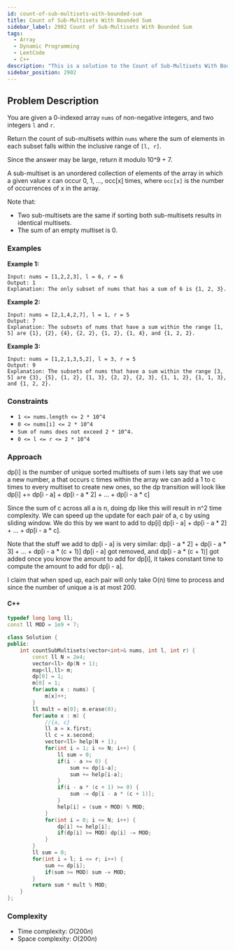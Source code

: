 ```yaml
---
id: count-of-sub-multisets-with-bounded-sum
title: Count of Sub-Multisets With Bounded Sum
sidebar_label: 2902 Count of Sub-Multisets With Bounded Sum
tags:
  - Array
  - Dynamic Programming
  - LeetCode
  - C++
description: "This is a solution to the Count of Sub-Multisets With Bounded Sum problem on LeetCode."
sidebar_position: 2902
---
```


## Problem Description

You are given a 0-indexed array `nums` of non-negative integers, and two integers `l` and `r`.

Return the count of sub-multisets within `nums` where the sum of elements in each subset falls within the inclusive range of `[l, r]`.

Since the answer may be large, return it modulo 10^9 + 7.

A sub-multiset is an unordered collection of elements of the array in which a given value x can occur 0, 1, ..., occ[x] times, where `occ[x]` is the number of occurrences of x in the array.

Note that:

- Two sub-multisets are the same if sorting both sub-multisets results in identical multisets.
- The sum of an empty multiset is 0.

### Examples

**Example 1:**

```
Input: nums = [1,2,2,3], l = 6, r = 6
Output: 1
Explanation: The only subset of nums that has a sum of 6 is {1, 2, 3}.
```

**Example 2:**

```
Input: nums = [2,1,4,2,7], l = 1, r = 5
Output: 7
Explanation: The subsets of nums that have a sum within the range [1, 5] are {1}, {2}, {4}, {2, 2}, {1, 2}, {1, 4}, and {1, 2, 2}.
```

**Example 3:**

```
Input: nums = [1,2,1,3,5,2], l = 3, r = 5
Output: 9
Explanation: The subsets of nums that have a sum within the range [3, 5] are {3}, {5}, {1, 2}, {1, 3}, {2, 2}, {2, 3}, {1, 1, 2}, {1, 1, 3}, and {1, 2, 2}.
```
### Constraints
- `1 <= nums.length <= 2 * 10^4`
- `0 <= nums[i] <= 2 * 10^4`
- `Sum of nums does not exceed 2 * 10^4.`
- `0 <= l <= r <= 2 * 10^4`

### Approach

dp[i] is the number of unique sorted multisets of sum i lets say that we use a new number, a that occurs c times within the array we can add a 1 to c times to every multiset to create new ones, so the dp transition will look like dp[i] += dp[i - a] + dp[i - a * 2] + ... + dp[i - a * c]

Since the sum of c across all a is n, doing dp like this will result in n^2 time complexity. We can speed up the update for each pair of a, c by using sliding window. We do this by
we want to add to dp[i] dp[i - a] + dp[i - a * 2] + ... + dp[i - a * c].

Note that the stuff we add to dp[i - a] is very similar: dp[i - a * 2] + dp[i - a * 3] + ... + dp[i - a * (c + 1)] dp[i - a] got removed, and dp[i - a * (c + 1)] got added once you know the amount to add for dp[i], it takes constant time to compute the amount to add for dp[i - a].

I claim that when sped up, each pair will only take O(n) time to process and since the number of unique a is at most 200.


#### C++

```cpp
typedef long long ll;
const ll MOD = 1e9 + 7;

class Solution {
public:
    int countSubMultisets(vector<int>& nums, int l, int r) {
        const ll N = 2e4;
        vector<ll> dp(N + 1);
        map<ll,ll> m;
        dp[0] = 1;
        m[0] = 1;
        for(auto x : nums) {
            m[x]++;
        }
        ll mult = m[0]; m.erase(0);
        for(auto x : m) {
            //{a, c}
            ll a = x.first;
            ll c = x.second;
            vector<ll> help(N + 1);
            for(int i = 1; i <= N; i++) {
                ll sum = 0;
                if(i - a >= 0) {
                    sum += dp[i-a];
                    sum += help[i-a];
                }
                if(i - a * (c + 1) >= 0) {
                    sum -= dp[i - a * (c + 1)];
                }
                help[i] = (sum + MOD) % MOD;
            }
            for(int i = 0; i <= N; i++) {
                dp[i] += help[i];
                if(dp[i] >= MOD) dp[i] -= MOD;
            }
        }
        ll sum = 0;
        for(int i = l; i <= r; i++) {
            sum += dp[i];
            if(sum >= MOD) sum -= MOD;
        }
        return sum * mult % MOD;
    }
};
```

### Complexity
- Time complexity: $O(200n)$
- Space complexity: $O(200n)$